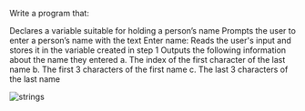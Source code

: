 Write a program that:

Declares a variable suitable for holding a person’s name
Prompts the user to enter a person’s name with the text Enter name:
Reads the user's input and stores it in the variable created in step 1
Outputs the following information about the name they entered
a. The index of the first character of the last name
b. The first 3 characters of the first name
c. The last 3 characters of the last name

![strings](https://user-images.githubusercontent.com/124538764/216858440-7afe6dba-2171-4afb-a23c-b8a77e8c173d.PNG)
